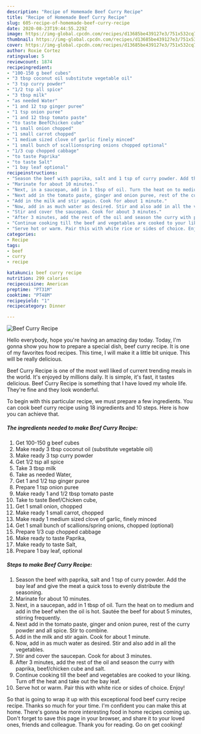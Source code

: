 ```yaml
---
description: "Recipe of Homemade Beef Curry Recipe"
title: "Recipe of Homemade Beef Curry Recipe"
slug: 605-recipe-of-homemade-beef-curry-recipe
date: 2020-08-23T19:44:55.229Z
image: https://img-global.cpcdn.com/recipes/d13685be439127e3/751x532cq70/beef-curry-recipe-recipe-main-photo.jpg
thumbnail: https://img-global.cpcdn.com/recipes/d13685be439127e3/751x532cq70/beef-curry-recipe-recipe-main-photo.jpg
cover: https://img-global.cpcdn.com/recipes/d13685be439127e3/751x532cq70/beef-curry-recipe-recipe-main-photo.jpg
author: Roxie Cortez
ratingvalue: 5
reviewcount: 1874
recipeingredient:
- "100-150 g beef cubes"
- "3 tbsp coconut oil substitute vegetable oil"
- "3 tsp curry powder"
- "1/2 tsp all spice"
- "3 tbsp milk"
- "as needed Water"
- "1 and 12 tsp ginger puree"
- "1 tsp onion puree"
- "1 and 12 tbsp tomato paste"
- "to taste BeefChicken cube"
- "1 small onion chopped"
- "1 small carrot chopped"
- "1 medium sized clove of garlic finely minced"
- "1 small bunch of scallionsspring onions chopped optional"
- "1/3 cup chopped cabbage"
- "to taste Paprika"
- "to taste Salt"
- "1 bay leaf optional"
recipeinstructions:
- "Season the beef with paprika, salt and 1 tsp of curry powder. Add the bay leaf and give the meat a quick toss to evenly distribute the seasoning."
- "Marinate for about 10 minutes."
- "Next, in a saucepan, add in 1 tbsp of oil. Turn the heat on to medium and add in the beef when the oil is hot. Sautée the beef for about 5 minutes, stirring frequently."
- "Next add in the tomato paste, ginger and onion puree, rest of the curry powder and all spice. Stir to combine."
- "Add in the milk and stir again. Cook for about 1 minute."
- "Now, add in as much water as desired. Stir and also add in all the vegetables."
- "Stir and cover the saucepan. Cook for about 3 minutes."
- "After 3 minutes, add the rest of the oil and season the curry with paprika, beef/chicken cube and salt."
- "Continue cooking till the beef and vegetables are cooked to your liking. Turn off the heat and take out the bay leaf."
- "Serve hot or warm. Pair this with white rice or sides of choice. Enjoy!"
categories:
- Recipe
tags:
- beef
- curry
- recipe

katakunci: beef curry recipe 
nutrition: 299 calories
recipecuisine: American
preptime: "PT31M"
cooktime: "PT48M"
recipeyield: "1"
recipecategory: Dinner

---
```



![Beef Curry Recipe](https://img-global.cpcdn.com/recipes/d13685be439127e3/751x532cq70/beef-curry-recipe-recipe-main-photo.jpg)

Hello everybody, hope you're having an amazing day today. Today, I'm gonna show you how to prepare a special dish, beef curry recipe. It is one of my favorites food recipes. This time, I will make it a little bit unique. This will be really delicious.

Beef Curry Recipe is one of the most well liked of current trending meals in the world. It's enjoyed by millions daily. It is simple, it's fast, it tastes delicious. Beef Curry Recipe is something that I have loved my whole life. They're fine and they look wonderful.




To begin with this particular recipe, we must prepare a few ingredients. You can cook beef curry recipe using 18 ingredients and 10 steps. Here is how you can achieve that.

<!--inarticleads1-->

##### The ingredients needed to make Beef Curry Recipe:

1. Get 100-150 g beef cubes
1. Make ready 3 tbsp coconut oil (substitute vegetable oil)
1. Make ready 3 tsp curry powder
1. Get 1/2 tsp all spice
1. Take 3 tbsp milk
1. Take as needed Water,
1. Get 1 and 1/2 tsp ginger puree
1. Prepare 1 tsp onion puree
1. Make ready 1 and 1/2 tbsp tomato paste
1. Take to taste Beef/Chicken cube,
1. Get 1 small onion, chopped
1. Make ready 1 small carrot, chopped
1. Make ready 1 medium sized clove of garlic, finely minced
1. Get 1 small bunch of scallions/spring onions, chopped (optional)
1. Prepare 1/3 cup chopped cabbage
1. Make ready to taste Paprika,
1. Make ready to taste Salt,
1. Prepare 1 bay leaf, optional




<!--inarticleads2-->

##### Steps to make Beef Curry Recipe:

1. Season the beef with paprika, salt and 1 tsp of curry powder. Add the bay leaf and give the meat a quick toss to evenly distribute the seasoning.
1. Marinate for about 10 minutes.
1. Next, in a saucepan, add in 1 tbsp of oil. Turn the heat on to medium and add in the beef when the oil is hot. Sautée the beef for about 5 minutes, stirring frequently.
1. Next add in the tomato paste, ginger and onion puree, rest of the curry powder and all spice. Stir to combine.
1. Add in the milk and stir again. Cook for about 1 minute.
1. Now, add in as much water as desired. Stir and also add in all the vegetables.
1. Stir and cover the saucepan. Cook for about 3 minutes.
1. After 3 minutes, add the rest of the oil and season the curry with paprika, beef/chicken cube and salt.
1. Continue cooking till the beef and vegetables are cooked to your liking. Turn off the heat and take out the bay leaf.
1. Serve hot or warm. Pair this with white rice or sides of choice. Enjoy!




So that is going to wrap it up with this exceptional food beef curry recipe recipe. Thanks so much for your time. I'm confident you can make this at home. There's gonna be more interesting food in home recipes coming up. Don't forget to save this page in your browser, and share it to your loved ones, friends and colleague. Thank you for reading. Go on get cooking!
